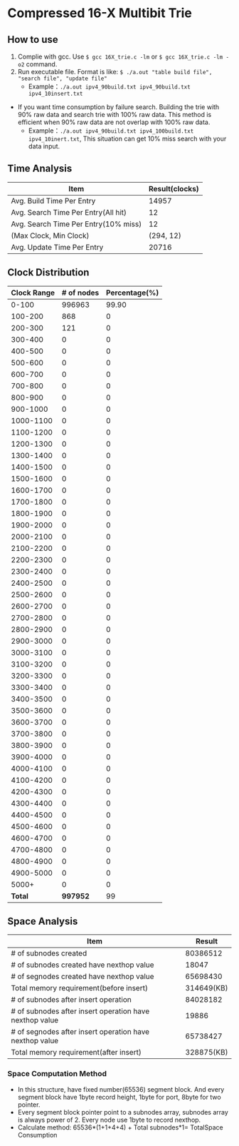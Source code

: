 # Compressed 16-X Multibit Trie

## How to use
1. Complie with gcc. Use `$ gcc 16X_trie.c -lm` or `$ gcc 16X_trie.c -lm -o2` command.
2. Run executable file. Format is like: `$ ./a.out "table build file", "search file", "update file"` 
    * Example：`./a.out ipv4_90build.txt ipv4_90build.txt ipv4_10insert.txt`
* If you want time consumption by failure search. Building the trie with 90% raw data and search trie with 100% raw data. This method is efficient when 90% raw data are not overlap with 100% raw data.
    * Example：`./a.out ipv4_90build.txt ipv4_100build.txt ipv4_10inert.txt`, This situation can get 10% miss search with your data input. 

## Time Analysis
|Item|Result(clocks)|
|-----|-----|
|Avg. Build Time Per Entry|14957|
|Avg. Search Time Per Entry(All hit)|12|
|Avg. Search Time Per Entry(10% miss)|12|
|(Max Clock, Min Clock)|(294, 12)|
|Avg. Update Time Per Entry|20716|

## Clock Distribution
|Clock Range|# of nodes|Percentage(%)|
|-----|-----|-----|
|0-100|996963|99.90|
|100-200|868|0|
|200-300|121|0|
|300-400|0|0|
|400-500|0|0|
|500-600|0|0|
|600-700|0|0|
|700-800|0|0|
|800-900|0|0|
|900-1000|0|0|
|1000-1100|0|0|
|1100-1200|0|0|
|1200-1300|0|0|
|1300-1400|0|0|
|1400-1500|0|0|
|1500-1600|0|0|
|1600-1700|0|0|
|1700-1800|0|0|
|1800-1900|0|0|
|1900-2000|0|0|
|2000-2100|0|0|
|2100-2200|0|0|
|2200-2300|0|0|
|2300-2400|0|0|
|2400-2500|0|0|
|2500-2600|0|0|
|2600-2700|0|0|
|2700-2800|0|0|
|2800-2900|0|0|
|2900-3000|0|0|
|3000-3100|0|0|
|3100-3200|0|0|
|3200-3300|0|0|
|3300-3400|0|0|
|3400-3500|0|0|
|3500-3600|0|0|
|3600-3700|0|0|
|3700-3800|0|0|
|3800-3900|0|0|
|3900-4000|0|0|
|4000-4100|0|0|
|4100-4200|0|0|
|4200-4300|0|0|
|4300-4400|0|0|
|4400-4500|0|0|
|4500-4600|0|0|
|4600-4700|0|0|
|4700-4800|0|0|
|4800-4900|0|0|
|4900-5000|0|0|
|5000+|0|0|
|**Total**|**997952**|99|

## Space Analysis
|Item|Result|
|-----|-----|
|# of subnodes created|80386512|
|# of subnodes created have nexthop value|18047|
|# of segnodes created have nexthop value|65698430|
|Total memory requirement(before insert)|314649(KB)|
|# of subnodes after insert operation|84028182|
|# of subnodes after insert operation have nexthop value|19886|
|# of segnodes after insert operation have nexthop value|65738427|
|Total memory requirement(after insert)|328875(KB)|

### Space Computation Method
* In this structure, have fixed number(65536) segment block. And every segment block have 1byte record height, 1byte for port, 8byte for two pointer.
* Every segment block pointer point to a subnodes array, subnodes array is always power of 2. Every node use 1byte to record nexthop.
* Calculate method: 65536*(1+1+4+4) + Total subnodes\*1= TotalSpace Consumption
